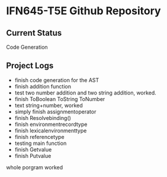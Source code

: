 # IFN645-T5E Github Repository

## Current Status
Code Generation

## Project Logs
- finish code generation for the AST
- finish addition function
- test two number addition and two string addition, worked.
- finish ToBoolean ToString ToNumber
- text string+number, worked
- simply finish assignmentoperator
- finish Resolvebinding()
- finish environmentrecordtype 
- finish lexicalenvironmenttype 
- finish referencetype
- testing main function
- finish Getvalue
- finish Putvalue


whole porgram worked

	